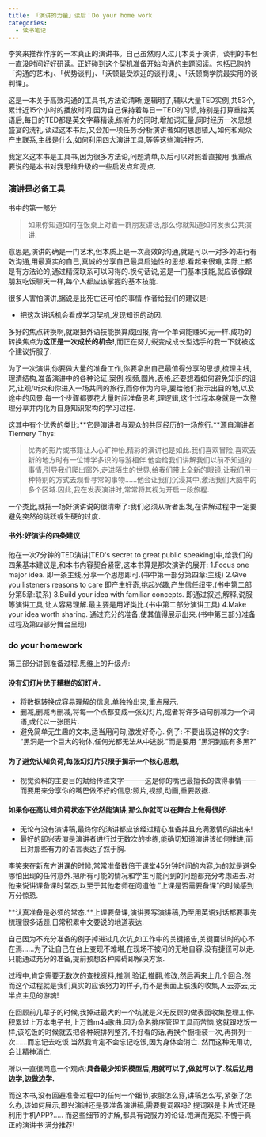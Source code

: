 ```yaml
---
title: 「演讲的力量」读后：Do your home work
categories: 
  - 读书笔记
---
```

李笑来推荐作序的一本真正的演讲书。自己虽然购入过几本关于演讲，谈判的书但一直没时间好好研读。正好碰到这个契机准备开始沟通的主题阅读。包括已购的「沟通的艺术」、「优势谈判」、「沃顿最受欢迎的谈判课」、「沃顿商学院最实用的谈判课」。

<!-- more -->

这是一本关于高效沟通的工具书,方法论清晰,逻辑明了,辅以大量TED实例,共53个,累计近15个小时的播放时间.因为自己保持着每日一TED的习惯,特别是打算重拾英语后,每日的TED都是英文字幕精读,练听力的同时,增加词汇量,同时经历一次思想盛宴的洗礼.读过这本书后,又会加一项任务:分析演讲者如何思想植入,如何和观众产生联系,主线是什么,如何利用四大演讲工具,等等这些演讲技巧.

我定义这本书是工具书,因为很多方法论,问题清单,以后可以对照着直接用.我重点要说的是本书对我思维升级的一些启发点和亮点.

### 演讲是必备工具
书中的第一部分
> 如果你知道如何在饭桌上对着一群朋友讲话,那么你就知道如何发表公共演讲.

意思是,演讲的确是一门艺术,但本质上是一次高效的沟通,就是可以一对多的进行有效沟通,用最真实的自己,真诚的分享自己最具启迪性的思想.看起来很难,实际上都是有方法论的,通过精深联系可以习得的.换句话说,这是一门基本技能,就应该像跟朋友吃饭聊天一样,每个人都应该掌握的基本技能.

很多人害怕演讲,据说是比死亡还可怕的事情.作者给我们的建议是:

- 把这次讲话机会看成学习契机,发现知识的动因.

多好的焦点转换啊,就跟把外语技能换算成回报,背一个单词能赚50元一样.成功的转换焦点为**这正是一次成长的机会!**,而正在努力蜕变成成长型选手的我一下就被这个建议折服了.

为了一次演讲,你要做大量的准备工作,你要拿出自己最值得分享的思想,梳理主线,理清结构,准备演讲中的各种论证,案例,视频,图片,表格,还要想着如何避免知识的诅咒,让观/听众和你进入一场共同的旅行,而你作为向导,要给他们指示出目的地,以及途中的风景.每一个步骤都要花大量时间准备思考,理逻辑,这个过程本身就是一次整理分享并内化为自身知识架构的学习过程.

这其中有个优秀的类比:**它是演讲者与观众的共同经历的一场旅行.**源自演讲者Tiernery Thys:
> 优秀的影片或书籍让人心旷神怡,精彩的演讲也是如此.我们喜欢冒险,喜欢去新的地方时有一位博学多识的导游相伴.他会给我们讲解我们以前不知道的事情,引导我们爬出窗外,走进陌生的世界,给我们带上全新的眼镜,让我们用一种特别的方式去观看寻常的事物......他会让我们沉浸其中,激活我们大脑中的多个区域.因此,我在发表演讲时,常常将其视为开启一段旅程.

一个类比,就把一场好演讲说的很清晰了:我们必须从听者出发,在讲解过程中一定要避免突然的跳跃或生硬的过度.

#### 书外:好演讲的四条建议
他在一次7分钟的TED演讲(TED's secret to great public speaking)中,给我们的四条基本建议是,和本书内容契合紧密,这本书算是那次演讲的展开:
1.Focus one major idea.
即一条主线,分享一个思想即可.(书中第一部分第四章:主线)
2.Give you listeners reasons to care
即产生好奇,挑起兴趣,产生信任纽带.(书中第二部分第5章:联系)
3.Build your idea with familiar concepts.
即通过叙述,解释,说服等演讲工具,让人容易理解.最主要是用好类比.(书中第二部分演讲工具)
4.Make your idea worth sharing.
通过充分的准备,使其值得展示出来.(书中第三部分准备过程及第四部分舞台呈现)

### do your homework
第三部分讲到准备过程.思维上的升级点:
#### 没有幻灯片优于糟糕的幻灯片.
- 将数据转换成容易理解的信息.单独拎出来,重点展示.
- 删减,删减再删减,将每一个点都变成一张幻灯片,或者将许多语句削减为一个词语,或代以一张图片.
- 避免简单无生趣的文本,适当用问句,激发好奇心. 例子:
不要出现这样的文字: “黑洞是一个巨大的物体,任何光都无法从中逃脱.”而是要用 “黑洞到底有多黑?”

#### 为了避免认知负荷,每张幻灯片只限于揭示一个核心思想,
- 视觉资料的主要目的斌给传递文字———这是你的嘴巴最擅长的做得事情——而要用来分享你的嘴巴做不好的信息:照片,视频,动画,重要数据.

#### 如果你在高认知负荷状态下依然能演讲,那么你就可以在舞台上做得很好.
- 无论有没有演讲稿,最终你的演讲都应该经过精心准备并且充满激情的讲出来!
- 最好的即兴表演是演讲者进行过无数次的排练,能确切知道演讲该如何推进,而且对那些有力的语言表达了然于胸.

李笑来在新东方讲课的时候,常常准备数倍于课堂45分钟时间的内容,为的就是避免哪怕出现的任何意外.把所有可能的情况和学生可能问到的问题都充分考虑进去.对他来说讲课备课时常态,以至于其他老师在问道他 “上课是否需要备课”的时候感到万分惊恐.

**认真准备是必须的常态.**上课要备课,演讲要写演讲稿,乃至用英语对话都要事先梳理很多话题,日常积累中文要说的地道表达.

自己因为不充分准备的例子掉进过几次坑,如工作中的关键报告,关键面试时的心不在焉......为了让自己在台上变现不难堪,在现场不被问的无地自容,没有捷径可以走.只能通过充分的准备,提前预想各种障碍即解决方案.

过程中,肯定需要无数次的查找资料,推测,验证,推翻,修改,然后再来上几个回合.然而这个过程就是我们真实的应该努力的样子,而不是表面上肤浅的收集,人云亦云,无半点主见的游魂!

在回顾前几辈子的时候,我掉进最大的一个坑就是义无反顾的做表面收集整理工作.积累过上万本电子书,上万首m4a歌曲.因为命名排序管理工具而苦恼.这就跟吃饭一样,该吃饭的时候就去把各种碗排列整齐,不好看的话,再换个橱柜装一次,再排列一次......而忘记去吃饭.当然我肯定不会忘记吃饭,因为身体会消亡. 然而这种无用功,会让精神消亡.

所以一直很同意一个观点:**具备最少知识模型后,用就可以了,做就可以了.然后边用边学,边做边学.**

而这本书,没有回避准备过程中的任何一个细节,衣服怎么穿,讲稿怎么写,紧张了怎么办,该如何展示,即兴演讲还是要准备演讲稿,需要提词器吗? 提词器是卡片式还是利用手机APP?.....
而这些细节的讲解,都具有说服力的论证.饱满而充实.不愧于真正的演讲书!满分推荐!

